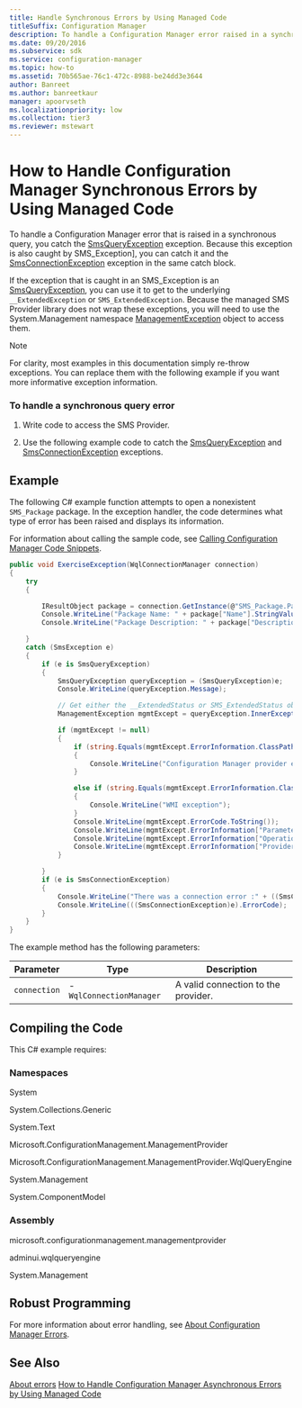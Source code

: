 ```yaml
---
title: Handle Synchronous Errors by Using Managed Code
titleSuffix: Configuration Manager
description: To handle a Configuration Manager error raised in a synchronous query, catch the SmsQueryException exception.
ms.date: 09/20/2016
ms.subservice: sdk
ms.service: configuration-manager
ms.topic: how-to
ms.assetid: 70b565ae-76c1-472c-8988-be24dd3e3644
author: Banreet
ms.author: banreetkaur
manager: apoorvseth
ms.localizationpriority: low
ms.collection: tier3
ms.reviewer: mstewart
---
```

# How to Handle Configuration Manager Synchronous Errors by Using Managed Code
To handle a Configuration Manager error that is raised in a synchronous query, you catch the [SmsQueryException](/previous-versions/system-center/developer/cc147436(v=msdn.10)) exception. Because this exception is also caught by SMS_Exception], you can catch it and the [SmsConnectionException](/previous-versions/system-center/developer/cc147431(v=msdn.10)) exception in the same catch block.

 If the exception that is caught in an SMS_Exception is an [SmsQueryException](/previous-versions/system-center/developer/cc147436(v=msdn.10)), you can use it to get to the underlying `__ExtendedException` or `SMS_ExtendedException`. Because the managed SMS Provider library does not wrap these exceptions, you will need to use the System.Management namespace [ManagementException](/dotnet/api/system.management.managementexception) object to access them.

> [!NOTE]
>  For clarity, most examples in this documentation simply re-throw exceptions. You can replace them with the following example if you want more informative exception information.

### To handle a synchronous query error

1.  Write code to access the SMS Provider.

2.  Use the following example code to catch the [SmsQueryException](/previous-versions/system-center/developer/cc147436(v=msdn.10)) and [SmsConnectionException](/previous-versions/system-center/developer/cc147431(v=msdn.10)) exceptions.

## Example
 The following C# example function attempts to open a nonexistent `SMS_Package` package. In the exception handler, the code determines what type of error has been raised and displays its information.

 For information about calling the sample code, see [Calling Configuration Manager Code Snippets](../../../develop/core/understand/calling-code-snippets.md).

```c#
public void ExerciseException(WqlConnectionManager connection)
{
    try
    {

        IResultObject package = connection.GetInstance(@"SMS_Package.PackageID='UNKNOWN'");
        Console.WriteLine("Package Name: " + package["Name"].StringValue);
        Console.WriteLine("Package Description: " + package["Description"].StringValue);

    }
    catch (SmsException e)
    {
        if (e is SmsQueryException)
        {
            SmsQueryException queryException = (SmsQueryException)e;
            Console.WriteLine(queryException.Message);

            // Get either the __ExtendedStatus or SMS_ExtendedStatus object and display various properties.
            ManagementException mgmtExcept = queryException.InnerException as ManagementException;

            if (mgmtExcept != null)
            {
                if (string.Equals(mgmtExcept.ErrorInformation.ClassPath.ToString(), "SMS_ExtendedStatus", StringComparison.OrdinalIgnoreCase) == true)
                {
                    Console.WriteLine("Configuration Manager provider exception");
                }

                else if (string.Equals(mgmtExcept.ErrorInformation.ClassPath.ToString(), "__ExtendedStatus", StringComparison.OrdinalIgnoreCase) == true)
                {
                    Console.WriteLine("WMI exception");
                }
                Console.WriteLine(mgmtExcept.ErrorCode.ToString());
                Console.WriteLine(mgmtExcept.ErrorInformation["ParameterInfo"].ToString());
                Console.WriteLine(mgmtExcept.ErrorInformation["Operation"].ToString());
                Console.WriteLine(mgmtExcept.ErrorInformation["ProviderName"].ToString());
            }

        }
        if (e is SmsConnectionException)
        {
            Console.WriteLine("There was a connection error :" + ((SmsConnectionException)e).Message);
            Console.WriteLine(((SmsConnectionException)e).ErrorCode);
        }
    }
}

```

 The example method has the following parameters:

|Parameter|Type|Description|
|---------------|----------|-----------------|
|`connection`|-   `WqlConnectionManager`|A valid connection to the provider.|

## Compiling the Code
 This C# example requires:

### Namespaces
 System

 System.Collections.Generic

 System.Text

 Microsoft.ConfigurationManagement.ManagementProvider

 Microsoft.ConfigurationManagement.ManagementProvider.WqlQueryEngine

 System.Management

 System.ComponentModel

### Assembly
 microsoft.configurationmanagement.managementprovider

 adminui.wqlqueryengine

 System.Management

## Robust Programming
 For more information about error handling, see [About Configuration Manager Errors](../../../develop/core/understand/about-configuration-manager-errors.md).

## See Also
 [About errors](about-configuration-manager-errors.md)
 [How to Handle Configuration Manager Asynchronous Errors by Using Managed Code](../../../develop/core/understand/how-to-handle-configuration-manager-asynchronous-errors-by-using-managed-code.md)
